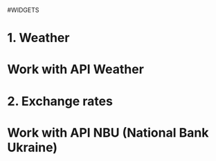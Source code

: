 #WIDGETS

# 1. Weather
#    Work with API Weather

# 2. Exchange rates
#    Work with API NBU (National Bank Ukraine) 